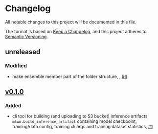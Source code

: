 # Changelog

All notable changes to this project will be documented in this file.

The format is based on [Keep a Changelog](https://keepachangelog.com/en/1.1.0/),
and this project adheres to [Semantic Versioning](https://semver.org/spec/v2.0.0.html).

## unreleased

### Modified

- make ensemble member part of the folder structure, , [\#6](https://github.com/dmidk/mlwm-deployment/pull/6)

## [v0.1.0](https://github.com/dmidk/mlwm-deployment/releases/tag/v0.1.0)

### Added

- cli tool for building (and uploading to S3 bucket) inference artifacts `mlwm.build_inference_artifact` containing model checkpoint, training/data config, training cli args and training dataset statistics, [\#1](https://github.com/dmidk/mlwm-deployment/pull/1)
